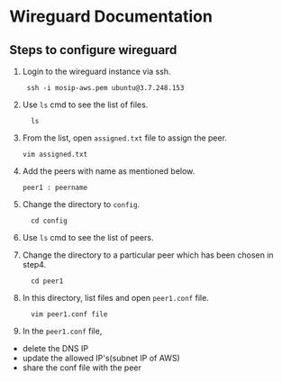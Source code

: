 # Wireguard Documentation


## Steps to configure wireguard

1. Login to the wireguard instance via ssh.
   ```
    ssh -i mosip-aws.pem ubuntu@3.7.248.153
   ```
2. Use `ls` cmd to see the list of files.
   ```
     ls
   ```
3. From the list, open `assigned.txt` file to assign the peer.
   ```
   vim assigned.txt
   ```
4. Add the peers with name as mentioned below.
   ```
   peer1 : peername
   ```
5. Change the directory to `config`.
   ```
     cd config
   ```
6. Use `ls` cmd to see the list of peers.

7. Change the directory to a particular peer which has been chosen in step4.
   ```
     cd peer1 
   ```
8. In this directory, list files and open `peer1.conf` file.
   ```
     vim peer1.conf file
   ```
9. In the `peer1.conf` file,
* delete the DNS IP
* update the allowed IP's(subnet IP of AWS)
* share the conf file with the peer


